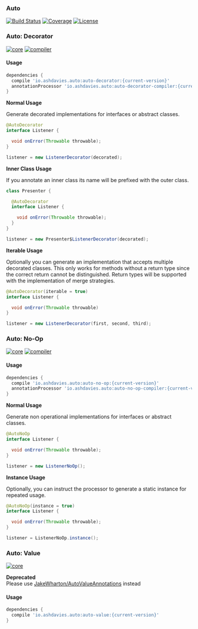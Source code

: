 ### Auto
[![Build Status](https://img.shields.io/travis/ashdavies/auto.svg)](https://travis-ci.org/ashdavies/auto)
[![Coverage](https://img.shields.io/codecov/c/github/ashdavies/auto.svg)](https://codecov.io/github/ashdavies/auto)
[![License](https://img.shields.io/badge/license-apache%202.0-blue.svg)](https://github.com/ashdavies/auto/blob/master/LICENSE.txt)

### Auto: Decorator
[![core](https://img.shields.io/bintray/v/ashdavies/maven/auto-decorator.svg)](https://bintray.com/ashdavies/maven/auto-decorator)
[![compiler](https://img.shields.io/bintray/v/ashdavies/maven/auto-decorator-compiler.svg)](https://bintray.com/ashdavies/maven/auto-decorator-compiler)

#### Usage

```gradle
dependencies {
  compile 'io.ashdavies.auto:auto-decorator:{current-version}'
  annotationProcessor 'io.ashdavies.auto:auto-decorator-compiler:{current-version}'
}
```

**Normal Usage**

Generate decorated implementations for interfaces or abstract classes.

```java
@AutoDecorator
interface Listener {

  void onError(Throwable throwable);
}
```

```java
listener = new ListenerDecorator(decorated);
```

**Inner Class Usage**

If you annotate an inner class its name will be prefixed with the outer class.

```java
class Presenter {

  @AutoDecorator
  interface Listener {

    void onError(Throwable throwable);
  }
}
```

```java
listener = new Presenter$ListenerDecorator(decorated);
```

**Iterable Usage**

Optionally you can generate an implementation that accepts multiple decorated classes.
This only works for methods without a return type since the correct return cannot be distinguished.
Return types will be supported with the implementation of merge strategies.

```java
@AutoDecorator(iterable = true)
interface Listener {

  void onError(Throwable throwable)
}
```

```java
listener = new ListenerDecorator(first, second, third);
```

### Auto: No-Op

[![core](https://img.shields.io/bintray/v/ashdavies/maven/auto-no-op.svg)](https://bintray.com/ashdavies/maven/auto-no-op)
[![compiler](https://img.shields.io/bintray/v/ashdavies/maven/auto-no-op-compiler.svg)](https://bintray.com/ashdavies/maven/auto-no-op-compiler)

#### Usage

```gradle
dependencies {
  compile 'io.ashdavies.auto:auto-no-op:{current-version}'
  annotationProcessor 'io.ashdavies.auto:auto-no-op-compiler:{current-version}'
}
```

**Normal Usage**

Generate non operational implementations for interfaces or abstract classes.

```java
@AutoNoOp
interface Listener {

  void onError(Throwable throwable);
}
```

```java
listener = new ListenerNoOp();
```

**Instance Usage**

Optionally, you can instruct the processor to generate a static instance for repeated usage.

```java
@AutoNoOp(instance = true)
interface Listener {

  void onError(Throwable throwable);
}
```

```java
listener = ListenerNoOp.instance();
```

### Auto: Value

[![core](https://img.shields.io/bintray/v/ashdavies/maven/auto-value.svg)](https://bintray.com/ashdavies/maven/auto-value)

**Deprecated**  
Please use [JakeWharton/AutoValueAnnotations](https://github.com/JakeWharton/AutoValueAnnotations) instead


#### Usage

```gradle
dependencies {
  compile 'io.ashdavies.auto:auto-value:{current-version}'
}
```
